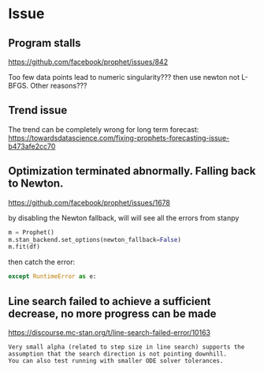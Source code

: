 # Issue

## Program stalls
https://github.com/facebook/prophet/issues/842

Too few data points lead to numeric singularity??? then use newton not L-BFGS. Other reasons???

## Trend issue
The trend can be completely wrong for long term forecast:
https://towardsdatascience.com/fixing-prophets-forecasting-issue-b473afe2cc70

## Optimization terminated abnormally. Falling back to Newton.
https://github.com/facebook/prophet/issues/1678

by disabling the Newton fallback, will will see all the errors from stanpy
```py
m = Prophet()
m.stan_backend.set_options(newton_fallback=False)
m.fit(df)
```
then catch the error:
```py
except RuntimeError as e: 
```

## Line search failed to achieve a sufficient decrease, no more progress can be made
https://discourse.mc-stan.org/t/line-search-failed-error/10163
```
Very small alpha (related to step size in line search) supports the assumption that the search direction is not pointing downhill.
You can also test running with smaller ODE solver tolerances.
```
